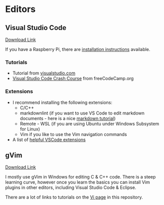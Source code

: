 # Editors

## Visual Studio Code

[Download Link](https://code.visualstudio.com/)

If you have a Raspberry Pi, there are [installation instructions](https://www.hanselman.com/blog/how-to-install-visual-studio-code-on-a-raspberry-pi-4-in-minutes) available.  

### Tutorials

- Tutorial from [visualstudio.com](https://code.visualstudio.com/docs/introvideos/basics)
- [Visual Studio Code Crash Course](https://youtu.be/WPqXP_kLzpo) from freeCodeCamp.org

### Extensions

- I recommend installing the following extensions:
  - C/C++
  - markdownlint (if you want to use VS Code to edit markdown documents - here is a nice [markdown tutorial](https://github.com/adam-p/markdown-here/wiki/Markdown-Cheatsheet))
  - Remote - WSL (if you are using Ubuntu under Windows Subsystem for Linux)
  - Vim if you like to use the Vim navigation commands
- A list of [helpful VSCode extensions](https://codeburst.io/vs-code-extensions-that-make-me-fall-love-in-programming-each-day-ccf05b24651e)

## gVim

[Download Link](https://www.vim.org/download.php)

I mostly use gVim in Windows for editing C & C++ code.  There is a steep learning curve, however once you learn the basics you can install Vim plugins in other editors, including Visual Studio Code & Eclipse.

There are a lot of links to tutorials on the [Vi page](../linux/vi) in this repository.
